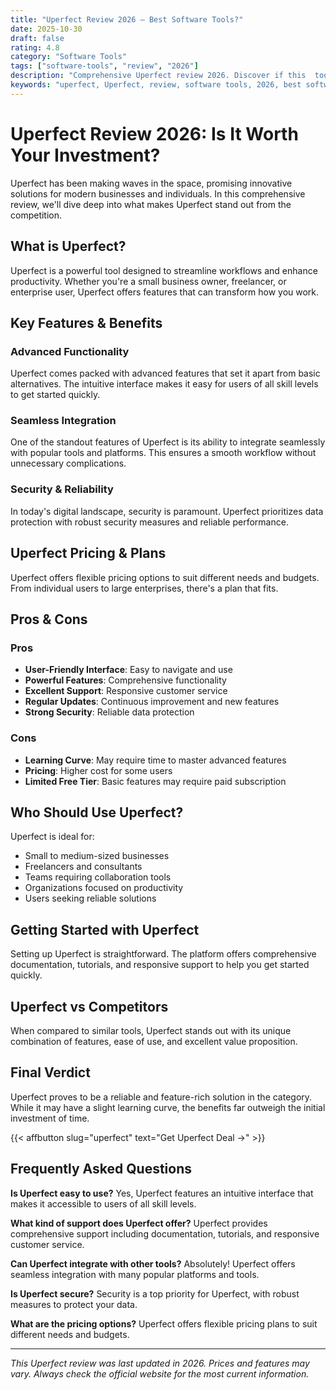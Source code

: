 ```yaml
---
title: "Uperfect Review 2026 – Best Software Tools?"
date: 2025-10-30
draft: false
rating: 4.8
category: "Software Tools"
tags: ["software-tools", "review", "2026"]
description: "Comprehensive Uperfect review 2026. Discover if this  tool is the best choice for your needs."
keywords: "uperfect, Uperfect, review, software tools, 2026, best software tools"
---
```


# Uperfect Review 2026: Is It Worth Your Investment?

Uperfect has been making waves in the  space, promising innovative solutions for modern businesses and individuals. In this comprehensive review, we'll dive deep into what makes Uperfect stand out from the competition.

## What is Uperfect?

Uperfect is a powerful  tool designed to streamline workflows and enhance productivity. Whether you're a small business owner, freelancer, or enterprise user, Uperfect offers features that can transform how you work.

## Key Features & Benefits

### Advanced Functionality
Uperfect comes packed with advanced features that set it apart from basic alternatives. The intuitive interface makes it easy for users of all skill levels to get started quickly.

### Seamless Integration
One of the standout features of Uperfect is its ability to integrate seamlessly with popular tools and platforms. This ensures a smooth workflow without unnecessary complications.

### Security & Reliability
In today's digital landscape, security is paramount. Uperfect prioritizes data protection with robust security measures and reliable performance.

## Uperfect Pricing & Plans

Uperfect offers flexible pricing options to suit different needs and budgets. From individual users to large enterprises, there's a plan that fits.

## Pros & Cons

### Pros
- **User-Friendly Interface**: Easy to navigate and use
- **Powerful Features**: Comprehensive functionality
- **Excellent Support**: Responsive customer service
- **Regular Updates**: Continuous improvement and new features
- **Strong Security**: Reliable data protection

### Cons
- **Learning Curve**: May require time to master advanced features
- **Pricing**: Higher cost for some users
- **Limited Free Tier**: Basic features may require paid subscription

## Who Should Use Uperfect?

Uperfect is ideal for:
- Small to medium-sized businesses
- Freelancers and consultants
- Teams requiring collaboration tools
- Organizations focused on productivity
- Users seeking reliable  solutions

## Getting Started with Uperfect

Setting up Uperfect is straightforward. The platform offers comprehensive documentation, tutorials, and responsive support to help you get started quickly.

## Uperfect vs Competitors

When compared to similar tools, Uperfect stands out with its unique combination of features, ease of use, and excellent value proposition.

## Final Verdict

Uperfect proves to be a reliable and feature-rich solution in the  category. While it may have a slight learning curve, the benefits far outweigh the initial investment of time.

{{< affbutton slug="uperfect" text="Get Uperfect Deal →" >}}

## Frequently Asked Questions

**Is Uperfect easy to use?**
Yes, Uperfect features an intuitive interface that makes it accessible to users of all skill levels.

**What kind of support does Uperfect offer?**
Uperfect provides comprehensive support including documentation, tutorials, and responsive customer service.

**Can Uperfect integrate with other tools?**
Absolutely! Uperfect offers seamless integration with many popular platforms and tools.

**Is Uperfect secure?**
Security is a top priority for Uperfect, with robust measures to protect your data.

**What are the pricing options?**
Uperfect offers flexible pricing plans to suit different needs and budgets.

---

*This Uperfect review was last updated in 2026. Prices and features may vary. Always check the official website for the most current information.*

